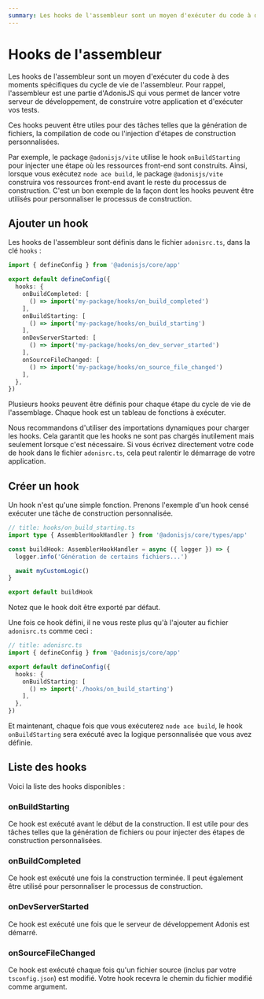 ```yaml
---
summary: Les hooks de l'assembleur sont un moyen d'exécuter du code à des moments spécifiques du cycle de vie de l'assembleur. 
---
```


# Hooks de l'assembleur

Les hooks de l'assembleur sont un moyen d'exécuter du code à des moments spécifiques du cycle de vie de l'assembleur. Pour rappel, l'assembleur est une partie d'AdonisJS qui vous permet de lancer votre serveur de développement, de construire votre application et d'exécuter vos tests.

Ces hooks peuvent être utiles pour des tâches telles que la génération de fichiers, la compilation de code ou l'injection d'étapes de construction personnalisées.

Par exemple, le package `@adonisjs/vite` utilise le hook `onBuildStarting` pour injecter une étape où les ressources front-end sont construits. Ainsi, lorsque vous exécutez `node ace build`, le package `@adonisjs/vite` construira vos ressources front-end avant le reste du processus de construction. C'est un bon exemple de la façon dont les hooks peuvent être utilisés pour personnaliser le processus de construction.

## Ajouter un hook

Les hooks de l'assembleur sont définis dans le fichier `adonisrc.ts`, dans la clé `hooks` :

```ts
import { defineConfig } from '@adonisjs/core/app'

export default defineConfig({
  hooks: {
    onBuildCompleted: [
      () => import('my-package/hooks/on_build_completed')
    ],
    onBuildStarting: [
      () => import('my-package/hooks/on_build_starting')
    ],
    onDevServerStarted: [
      () => import('my-package/hooks/on_dev_server_started')
    ],
    onSourceFileChanged: [
      () => import('my-package/hooks/on_source_file_changed')
    ],
  },
})
```

Plusieurs hooks peuvent être définis pour chaque étape du cycle de vie de l'assemblage. Chaque hook est un tableau de fonctions à exécuter.

Nous recommandons d'utiliser des importations dynamiques pour charger les hooks. Cela garantit que les hooks ne sont pas chargés inutilement mais seulement lorsque c'est nécessaire. Si vous écrivez directement votre code de hook dans le fichier `adonisrc.ts`, cela peut ralentir le démarrage de votre application.

## Créer un hook

Un hook n'est qu'une simple fonction. Prenons l'exemple d'un hook censé exécuter une tâche de construction personnalisée.

```ts
// title: hooks/on_build_starting.ts
import type { AssemblerHookHandler } from '@adonisjs/core/types/app'

const buildHook: AssemblerHookHandler = async ({ logger }) => {
  logger.info('Génération de certains fichiers...')

  await myCustomLogic()
}

export default buildHook
```

Notez que le hook doit être exporté par défaut.

Une fois ce hook défini, il ne vous reste plus qu'à l'ajouter au fichier `adonisrc.ts` comme ceci :

```ts
// title: adonisrc.ts
import { defineConfig } from '@adonisjs/core/app'

export default defineConfig({
  hooks: {
    onBuildStarting: [
      () => import('./hooks/on_build_starting')
    ],
  },
})
```

Et maintenant, chaque fois que vous exécuterez `node ace build`, le hook `onBuildStarting` sera exécuté avec la logique personnalisée que vous avez définie.

## Liste des hooks

Voici la liste des hooks disponibles :

### onBuildStarting

Ce hook est exécuté avant le début de la construction. Il est utile pour des tâches telles que la génération de fichiers ou pour injecter des étapes de construction personnalisées.

### onBuildCompleted

Ce hook est exécuté une fois la construction terminée. Il peut également être utilisé pour personnaliser le processus de construction.

### onDevServerStarted

Ce hook est exécuté une fois que le serveur de développement Adonis est démarré.

### onSourceFileChanged

Ce hook est exécuté chaque fois qu'un fichier source (inclus par votre `tsconfig.json`) est modifié. Votre hook recevra le chemin du fichier modifié comme argument.
